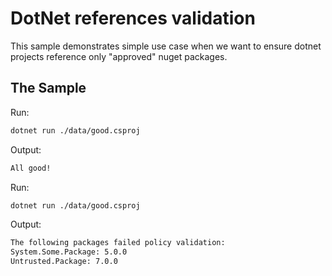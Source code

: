 ﻿# DotNet references validation

This sample demonstrates simple use case when we want to ensure dotnet projects reference only "approved" nuget
packages.

## The Sample

Run:

```sh
dotnet run ./data/good.csproj
```

Output:

```sh
All good!
```

Run:

```sh
dotnet run ./data/good.csproj
```

Output:

```sh
The following packages failed policy validation:
System.Some.Package: 5.0.0
Untrusted.Package: 7.0.0
```
